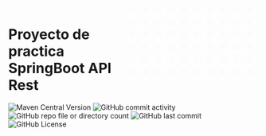 <a href="https://github.com/zeconslab">
    <img src="logoZ.gif" alt="Zeconslab logo" title="Zeconslab" align="right" height="150" />
</a>

# Proyecto de practica SpringBoot API Rest

![Maven Central Version](https://img.shields.io/maven-central/v/org.springframework.boot/spring-boot-maven-plugin)
![GitHub commit activity](https://img.shields.io/github/commit-activity/t/zeconslab/SpringBootExample)
![GitHub repo file or directory count](https://img.shields.io/github/directory-file-count/zeconslab/SpringBootExample)
![GitHub last commit](https://img.shields.io/github/last-commit/zeconslab/SpringBootExample)
![GitHub License](https://img.shields.io/github/license/zeconslab/SpringBootExample)



